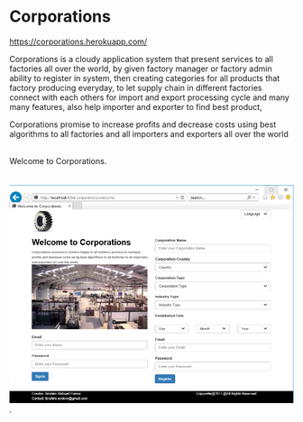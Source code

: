# Corporations
  https://corporations.herokuapp.com/
  
 Corporations is a cloudy application system that present services to all factories all over the world, by given factory manager or factory admin ability to register in system, then creating categories for all products that factory producing everyday, to let supply chain in different factories connect with each others for import and export processing cycle and many many features, also help importer and exporter to find best product,
 
Corporations promise to increase profits and decrease costs using best algorithms to all factories and all importers and exporters all over the world                                                                           

Welcome to Corporations.                                                                                                                                                                                                                                               
![alt tag](https://raw.githubusercontent.com/ibrahim1hero1/commesa/master/readme/images/corporations.png).   
